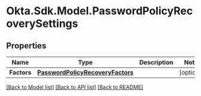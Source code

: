 # Okta.Sdk.Model.PasswordPolicyRecoverySettings

## Properties

Name | Type | Description | Notes
------------ | ------------- | ------------- | -------------
**Factors** | [**PasswordPolicyRecoveryFactors**](PasswordPolicyRecoveryFactors.md) |  | [optional] 

[[Back to Model list]](../README.md#documentation-for-models) [[Back to API list]](../README.md#documentation-for-api-endpoints) [[Back to README]](../README.md)

